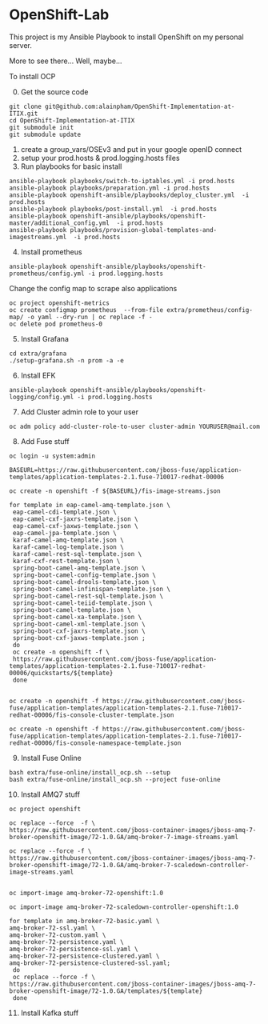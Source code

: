 # OpenShift-Lab
This project is my Ansible Playbook to install OpenShift on my personal server.

More to see there... Well, maybe... 



To install OCP

0. Get the source code

```
git clone git@github.com:alainpham/OpenShift-Implementation-at-ITIX.git
cd OpenShift-Implementation-at-ITIX
git submodule init
git submodule update
```

1. create a group_vars/OSEv3 and put in your google openID connect
2. setup your prod.hosts & prod.logging.hosts files
3. Run playbooks for basic install

```
ansible-playbook playbooks/switch-to-iptables.yml -i prod.hosts
ansible-playbook playbooks/preparation.yml -i prod.hosts
ansible-playbook openshift-ansible/playbooks/deploy_cluster.yml  -i prod.hosts
ansible-playbook playbooks/post-install.yml  -i prod.hosts
ansible-playbook openshift-ansible/playbooks/openshift-master/additional_config.yml  -i prod.hosts
ansible-playbook playbooks/provision-global-templates-and-imagestreams.yml  -i prod.hosts
```

4. Install prometheus

```
ansible-playbook openshift-ansible/playbooks/openshift-prometheus/config.yml -i prod.logging.hosts
```

Change the config map to scrape also applications

```
oc project openshift-metrics
oc create configmap prometheus  --from-file extra/prometheus/config-map/ -o yaml --dry-run | oc replace -f -
oc delete pod prometheus-0
```

5. Install Grafana
```
cd extra/grafana
./setup-grafana.sh -n prom -a -e
```

6. Install EFK

```
ansible-playbook openshift-ansible/playbooks/openshift-logging/config.yml -i prod.logging.hosts
```

7. Add Cluster admin role to your user

```
oc adm policy add-cluster-role-to-user cluster-admin YOURUSER@mail.com
```

8. Add Fuse stuff

```
oc login -u system:admin

BASEURL=https://raw.githubusercontent.com/jboss-fuse/application-templates/application-templates-2.1.fuse-710017-redhat-00006

oc create -n openshift -f ${BASEURL}/fis-image-streams.json

for template in eap-camel-amq-template.json \
 eap-camel-cdi-template.json \
 eap-camel-cxf-jaxrs-template.json \
 eap-camel-cxf-jaxws-template.json \
 eap-camel-jpa-template.json \
 karaf-camel-amq-template.json \
 karaf-camel-log-template.json \
 karaf-camel-rest-sql-template.json \
 karaf-cxf-rest-template.json \
 spring-boot-camel-amq-template.json \
 spring-boot-camel-config-template.json \
 spring-boot-camel-drools-template.json \
 spring-boot-camel-infinispan-template.json \
 spring-boot-camel-rest-sql-template.json \
 spring-boot-camel-teiid-template.json \
 spring-boot-camel-template.json \
 spring-boot-camel-xa-template.json \
 spring-boot-camel-xml-template.json \
 spring-boot-cxf-jaxrs-template.json \
 spring-boot-cxf-jaxws-template.json ;
 do
 oc create -n openshift -f \
 https://raw.githubusercontent.com/jboss-fuse/application-templates/application-templates-2.1.fuse-710017-redhat-00006/quickstarts/${template}
 done


oc create -n openshift -f https://raw.githubusercontent.com/jboss-fuse/application-templates/application-templates-2.1.fuse-710017-redhat-00006/fis-console-cluster-template.json

oc create -n openshift -f https://raw.githubusercontent.com/jboss-fuse/application-templates/application-templates-2.1.fuse-710017-redhat-00006/fis-console-namespace-template.json
```

9. Install Fuse Online

```
bash extra/fuse-online/install_ocp.sh --setup
bash extra/fuse-online/install_ocp.sh --project fuse-online
```

10. Install AMQ7 stuff

```
oc project openshift

oc replace --force  -f \
https://raw.githubusercontent.com/jboss-container-images/jboss-amq-7-broker-openshift-image/72-1.0.GA/amq-broker-7-image-streams.yaml

oc replace --force -f \
https://raw.githubusercontent.com/jboss-container-images/jboss-amq-7-broker-openshift-image/72-1.0.GA/amq-broker-7-scaledown-controller-image-streams.yaml


oc import-image amq-broker-72-openshift:1.0

oc import-image amq-broker-72-scaledown-controller-openshift:1.0
```

```
for template in amq-broker-72-basic.yaml \
amq-broker-72-ssl.yaml \
amq-broker-72-custom.yaml \
amq-broker-72-persistence.yaml \
amq-broker-72-persistence-ssl.yaml \
amq-broker-72-persistence-clustered.yaml \
amq-broker-72-persistence-clustered-ssl.yaml;
 do
 oc replace --force -f \
https://raw.githubusercontent.com/jboss-container-images/jboss-amq-7-broker-openshift-image/72-1.0.GA/templates/${template}
 done
```

11. Install Kafka stuff


